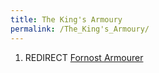 ```yaml
---
title: The King's Armoury
permalink: /The_King's_Armoury/
---
```


1.  REDIRECT [Fornost Armourer](Fornost_Armourer "wikilink")